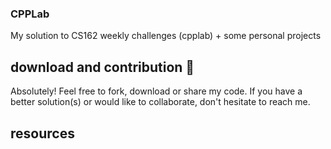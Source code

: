 ### CPPLab
My solution to CS162 weekly challenges (cpplab) + some personal projects

## download and contribution 🎊

Absolutely! Feel free to fork, download or share my code.
If you have a better solution(s) or would like to collaborate,
don't hesitate to reach me.

## resources


